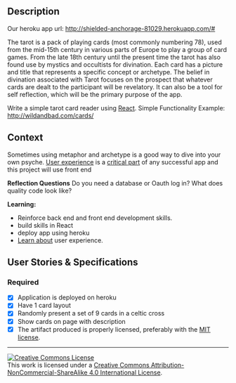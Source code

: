 ## Description 

Our heroku app url: http://shielded-anchorage-81029.herokuapp.com/#

The tarot is a pack of playing cards (most commonly numbering 78), used from the mid-15th century in various parts of Europe to play a group of card games. From the late 18th century until the present time the tarot has also found use by mystics and occultists for divination. Each card has a picture and title that represents a specific concept or archetype. The belief in divination associated with Tarot focuses on the prospect that whatever cards are dealt to the participant will be revelatory. 
It can also be a tool for self reflection, which will be the primary purpose of the app.

Write a simple tarot card reader using [React](https://facebook.github.io/react).
Simple Functionality Example: http://wildandbad.com/cards/

## Context

Sometimes using metaphor and archetype is a good way to dive into your own psyche.
[User experience](https://en.wikipedia.org/wiki/User_experience) is a [critical part](https://designshack.net/articles/why-does-user-experience-matter/) of any successful app and this project will use front end

**Reflection Questions**
Do you need a database or Oauth log in?
What does quality code look like? 

**Learning:** 
- Reinforce back end and front end development skills.
- build skills in React
- deploy app using heroku
- [Learn about](http://www.jjg.net/elements/pdf/elements.pdf) user experience.

## User Stories & Specifications


### Required
- [x] Application is deployed on heroku
- [x] Have 1 card layout
- [x] Randomly present a set of 9 cards in a celtic cross
- [x] Show cards on page with description
- [x] The artifact produced is properly licensed, preferably with the [MIT license][mit-license].

---

<!-- LICENSE -->

<a rel="license" href="http://creativecommons.org/licenses/by-nc-sa/4.0/"><img alt="Creative Commons License" style="border-width:0" src="https://i.creativecommons.org/l/by-nc-sa/4.0/80x15.png" /></a>
<br />This work is licensed under a <a rel="license" href="http://creativecommons.org/licenses/by-nc-sa/4.0/">Creative Commons Attribution-NonCommercial-ShareAlike 4.0 International License</a>.

[mit-license]: https://opensource.org/licenses/MIT

